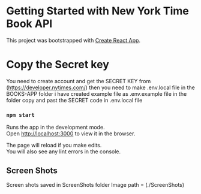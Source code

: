 # Getting Started with New York Time Book API

This project was bootstrapped with [Create React App](https://developer.nytimes.com/).

# Copy the Secret key

You need to create account and get the SECRET KEY from (https://developer.nytimes.com/)
then you need to make .env.local file in the BOOKS-APP folder
i have created example file as .env.example file in the folder 
copy and past the SECRET code in .env.local file

### `npm start`

Runs the app in the development mode.\
Open [http://localhost:3000](http://localhost:3000) to view it in the browser.

The page will reload if you make edits.\
You will also see any lint errors in the console.


## Screen Shots
Screen shots saved in ScreenShots folder
Image path = (./ScreenShots)